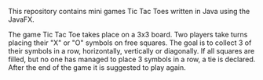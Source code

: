 This repository contains mini games Tic Tac Toes written in Java using the JavaFX.

The game Tic Tac Toe takes place on a 3x3 board.
Two players take turns placing their "X" or "O" symbols on free squares.
The goal is to collect 3 of their symbols in a row, horizontally, vertically or diagonally.
If all squares are filled, but no one has managed to place 3 symbols in a row, a tie is declared.
After the end of the game it is suggested to play again.

